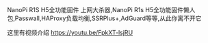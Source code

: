 NanoPi R1S H5全功能固件
上网大杀器,NanoPi R1s H5全功能固件懒人包,Passwall,HAProxy负载均衡,SSRPlus+,AdGuard等等,从此你离不开它

这里有视频介绍
https://youtu.be/FpkXT-lsjRU
